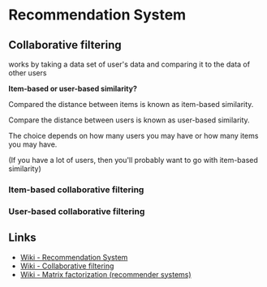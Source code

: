 # Recommendation System

## Collaborative filtering

works by taking a data set of user's data and comparing it to the data of other users

**Item-based or user-based similarity?**

Compared the distance between items is known as item-based similarity.

Compare the distance between users is known as user-based similarity.

The choice depends on how many users you may have or how many items you may have.

(If you have a lot of users, then you'll probably want to go with item-based similarity)

### Item-based collaborative filtering

### User-based collaborative filtering

## Links

* [Wiki - Recommendation System](https://en.wikipedia.org/wiki/Recommender_system)
* [Wiki - Collaborative filtering](https://en.wikipedia.org/wiki/Collaborative_filtering)
* [Wiki - Matrix factorization (recommender systems)](https://en.wikipedia.org/wiki/Matrix_factorization_(recommender_systems))